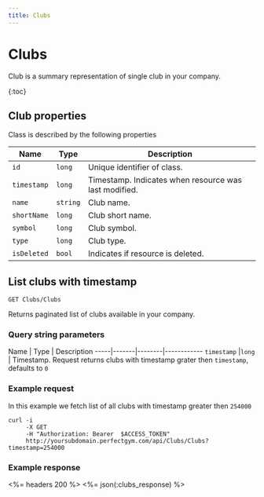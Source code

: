 ```yaml
---
title: Clubs
---
```


# Clubs

Club is a summary representation of single club in your company.

{:toc}


## <a name="properties"></a>Club properties

Class is described by the following properties

Name            | Type          | Description
-----|----------|-------------------------------------
`id`            |`long`         | Unique identifier of class.
`timestamp`    	|`long`     	| Timestamp. Indicates when resource was last modified.
`name`          |`string`       | Club name.
`shortName`     |`long`         | Club short name.
`symbol`        |`long`         | Club symbol.
`type`          |`long`         | Club type.
`isDeleted`     |`bool`         | Indicates if resource is deleted.



## List clubs with timestamp 

    GET Clubs/Clubs

Returns paginated list of clubs available in your company.


### Query string parameters

Name         | Type   | Description
-----|-------|--------|------------
`timestamp`  |`long`  | Timestamp. Request returns clubs with timestamp grater then `timestamp`, defaults to `0`


### Example request

In this example we fetch list of all clubs with timestamp greater then `254000`

``` command-line
curl -i 
     -X GET 
     -H "Authorization: Bearer  $ACCESS_TOKEN"  
     http://yoursubdomain.perfectgym.com/api/Clubs/Clubs?timestamp=254000
```


### Example response

<%= headers 200 %>
<%= json(:clubs_response) %>
